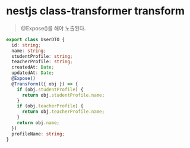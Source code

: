 # nestjs class-transformer transform

> @Expose()를 해야 노출된다.

```ts
export class UserDTO {
  id: string;
  name: string;
  studentProfile: string;
  teacherProfile: string;
  createdAt: Date;
  updatedAt: Date;
  @Expose()
  @Transform(({ obj }) => {
    if (obj.studentProfile) {
      return obj.studentProfile.name;
    }
    if (obj.teacherProfile) {
      return obj.teacherProfile.name;
    }
    return obj.name;
  })
  profileName: string;
}
```
